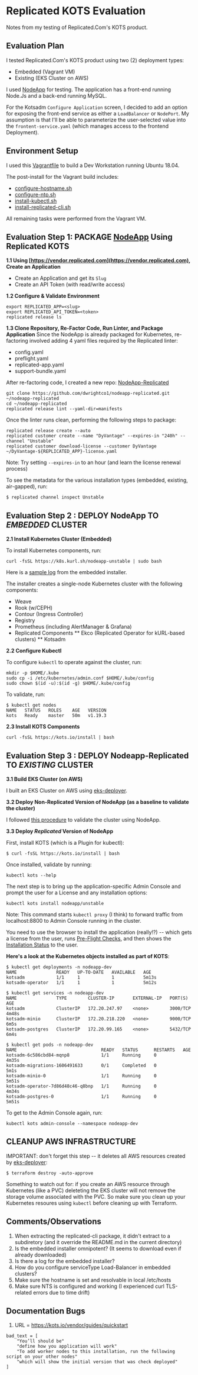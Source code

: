 # Replicated KOTS Evaluation
Notes from my testing of Replicated.Com's KOTS product.

## Evaluation Plan
I tested Replicated.Com's KOTS product using two (2) deployment types:
* Embedded (Vagrant VM)
* Existing (EKS Cluster on AWS)

I used [NodeApp](https://github.com/dwrightco1/nodeapp) for testing.  The application has a front-end running Node.Js and a back-end running MySQL.

For the Kotsadm `Configure Application` screen, I decided to add an option for exposing the front-end service as either a `LoadBalancer` or `NodePort`.  My assumption is that I'll be able to parameterize the user-selected value into the `frontent-service.yaml` (which manages access to the frontend Deployment).

## Environment Setup
I used this [Vagrantfile](vagrant/Vagrantfile) to build a Dev Workstation running Ubuntu 18.04.

The post-install for the Vagrant build includes:
* [configure-hostname.sh](vagrant/scripts/configure-hostname.sh)
* [configure-ntp.sh](vagrant/scripts/configure-ntp.sh)
* [install-kubectl.sh](vagrant/scripts/install-terraform-aws.sh)
* [install-replicated-cli.sh](vagrant/scripts/install-replicated-cli.sh)

All remaining tasks were performed from the Vagrant VM.

## Evaluation Step 1: PACKAGE [NodeApp](https://github.com/dwrightco1/nodeapp) Using Replicated KOTS

**1.1 Using [https://vendor.replicated.com](https://vendor.replicated.com), Create an Application**

* Create an Application and get its `Slug`
* Create an API Token (with read/write access)

**1.2 Configure & Validate Environment**

```
export REPLICATED_APP=<slug>
export REPLICATED_API_TOKEN=<token>
replicated release ls
```

**1.3 Clone Repository, Re-Factor Code, Run Linter, and Package Application**
Since the NodeApp is already packaged for Kubernetes, re-factoring involved adding 4 yaml files required by the Replicated linter:
* config.yaml
* preflight.yaml
* replicated-app.yaml
* support-bundle.yaml

After re-factoring code, I created a new repo: [NodeApp-Replicated](https://github.com/dwrightco1/nodeapp-replicated.git)
```
git clone https://github.com/dwrightco1/nodeapp-replicated.git ~/nodeapp-replicated
cd ~/nodeapp-replicated
replicated release lint --yaml-dir=manifests
```

Once the linter runs clean, performing the following steps to package:
```
replicated release create --auto
replicated customer create --name "DyVantage" --expires-in "240h" --channel "Unstable"
replicated customer download-license --customer DyVantage ~/DyVantage-${REPLICATED_APP}-license.yaml
```

Note: Try setting `--expires-in` to an hour (and learn the license renewal process)

To see the metadata for the various installation types (embedded, existing, air-gapped), run:
```
$ replicated channel inspect Unstable
```

## Evaluation Step 2 : DEPLOY NodeApp TO *EMBEDDED* CLUSTER

**2.1 Install Kubernetes Cluster (Embedded)**

To install Kubernetes components, run:
```
curl -fsSL https://k8s.kurl.sh/nodeapp-unstable | sudo bash
```

Here is a [sample log](kots-install.log) from the embedded installer.

The installer creates a single-node Kubernetes cluster with the following components:
* Weave
* Rook (w/CEPH)
* Contour (Ingress Controller)
* Registry
* Prometheus (including AlertManager & Grafana)
* Replicated Components
** Ekco (Replicated Operator for kURL-based clusters)
** Kotsadm

**2.2 Configure Kubectl**

To configure `kubectl` to operate against the cluster, run:
```
mkdir -p $HOME/.kube
sudo cp -i /etc/kubernetes/admin.conf $HOME/.kube/config
sudo chown $(id -u):$(id -g) $HOME/.kube/config
```

To validate, run:
```
$ kubectl get nodes
NAME   STATUS   ROLES    AGE   VERSION
kots   Ready    master   50m   v1.19.3
```

**2.3 Install KOTS Components**

```
curl -fsSL https://kots.io/install | bash
```

## Evaluation Step 3 : DEPLOY Nodeapp-Replicated TO *EXISTING* CLUSTER

**3.1 Build EKS Cluster (on AWS)**

I built an EKS Cluster on AWS using [eks-deployer](https://github.com/dyvantage/eks-deployer).

**3.2 Deploy Non-Replicated Version of NodeApp (as a baseline to validate the cluster)**

I followed [this procedure](VALIDATE-NODEAPP.md) to validate the cluster using NodeApp.

**3.3 Deploy *Replicated* Version of NodeApp**

First, install KOTS (which is a Plugin for kubectl):
```
$ curl -fsSL https://kots.io/install | bash
```

Once installed, validate by running:
```
kubectl kots --help
```

The next step is to bring up the application-specific Admin Console and prompt the user for a License and any installation options:
```
kubectl kots install nodeapp/unstable
```
Note: This command starts `kubectl proxy` (I think) to forward traffic from localhost:8800 to Admin Console running in the cluster.

You need to use the browser to install the application (really!?) -- which gets a license from the user, runs [Pre-Flight Checks](img/nodeapp-preflight-checks.png), and then shows the [Installation Status](img/nodeapp-install-success.png) to the user.

**Here's a look at the Kubernetes objects installed as part of KOTS**:
```
$ kubectl get deployments -n nodeapp-dev
NAME               READY   UP-TO-DATE   AVAILABLE   AGE
kotsadm            1/1     1            1           5m13s
kotsadm-operator   1/1     1            1           5m12s

$ kubectl get services -n nodeapp-dev
NAME               TYPE        CLUSTER-IP       EXTERNAL-IP   PORT(S)    AGE
kotsadm            ClusterIP   172.20.247.97    <none>        3000/TCP   4m48s
kotsadm-minio      ClusterIP   172.20.218.220   <none>        9000/TCP   6m5s
kotsadm-postgres   ClusterIP   172.20.99.165    <none>        5432/TCP   6m4s

$ kubectl get pods -n nodeapp-dev
NAME                                READY   STATUS      RESTARTS   AGE
kotsadm-6c586cbd84-mqnp8            1/1     Running     0          4m35s
kotsadm-migrations-1606491633       0/1     Completed   0          5m1s
kotsadm-minio-0                     1/1     Running     0          5m51s
kotsadm-operator-7d86d48c46-q8bnp   1/1     Running     0          4m34s
kotsadm-postgres-0                  1/1     Running     0          5m51s
```

To get to the Admin Console again, run:
```
kubectl kots admin-console --namespace nodeapp-dev
```

## CLEANUP AWS INFRASTRUCTURE
IMPORTANT: don't forget this step -- it deletes all AWS resources created by [eks-deployer](https://github.com/dyvantage/eks-deployer):
```
$ terraform destroy -auto-approve
```

Something to watch out for: if you create an AWS resource through Kubernetes (like a PVC) deleteting the EKS cluster will not remove the storage volume associated with the PVC.  So make sure you clean up your Kubernetes resoures using `kubectl` before cleaning up with Terraform.

## Comments/Observations
1. When extracting the replicated-cli package, it didn't extract to a subdiretory (and it override the README.md in the current directory)
2. Is the embedded installer omnipotent?  (It seems to download even if already downloaded)
3. Is there a log for the embedded installer?
4. How do you configure serviceType Load-Balancer in embedded clusters?
5. Make sure the hostname is set and resolvable in local /etc/hosts
6. Make sure NTS is configured and working (I experienced curl TLS-related errors due to time drift)

## Documentation Bugs
1. URL = https://kots.io/vendor/guides/quickstart
```
bad_text = [
	"You’ll should be"
	"define how you application will work"
	"To add worker nodes to this installation, run the following script on your other nodes"
	"which will show the initial version that was check deployed"
]
```

